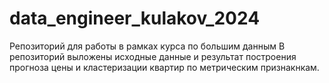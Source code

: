 # data_engineer_kulakov_2024
Репозиторий для работы в рамках курса по большим данным
В репозиторий выложены исходные данные и результат построения прогноза цены и кластеризации квартир по метрическим признакнкам. 
